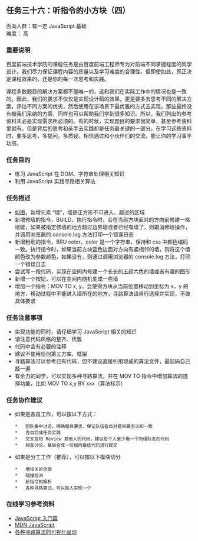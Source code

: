 ## 任务三十六：听指令的小方块（四）

面向人群：有一定 JavaScript 基础  
难度：	高


### 重要说明

百度前端技术学院的课程任务是由百度前端工程师专为对前端不同掌握程度的同学设计。我们尽力保证课程内容的质量以及学习难度的合理性，但即使如此，真正决定课程效果的，还是你的每一次思考和实践。

课程多数题目的解决方案都不是唯一的，这和我们在实际工作中的情况也是一致的。因此，我们的要求不仅仅是实现设计稿的效果，更是要多去思考不同的解决方案，评估不同方案的优劣，然后使用在该场景下最优雅的方式去实现。那些最终没有被我们采纳的方案，同样也可以帮助我们学到很多知识。所以，我们列出的参考资料未必是实现需求所必须的。有的时候，实现题目的要求很简单，甚至参考资料里就有，但是背后的思考和亲手去实践却是任务最关键的一部分。在学习这些资料时，要多思考，多提问，多质疑。相信通过和小伙伴们的交流，能让你的学习事半功倍。

### 任务目的

*   练习 JavaScript 在 DOM、字符串处理相关知识
*   利用 JavaScript 实践寻路相关算法

### 任务描述

*   [如图](http://7xrp04.com1.z0.glb.clouddn.com/task_2_36_1.jpg)，新增元素 “墙”，墙是正方形不可进入、越过的区域
*   新增修墙的指令，BUILD，执行指令时，会在当前方块面对的方向前修建一格墙壁，如果被指定修墙的地方超过边界墙或者已经有墙了，则取消修墙操作，并调用浏览器的 console.log 方法打印一个错误日志
*   新增粉刷的指令，BRU color，color 是一个字符串，保持和 css 中颜色编码一致。执行指令时，如果当前方块蓝色边面对方向有紧相邻的墙，则将这个墙颜色改为参数颜色，如果没有，则通过调用浏览器的 console.log 方法，打印一个错误日志
*   尝试写一段代码，实现在空间内修建一个长长的五颜六色的墙或者有趣的图形
*   新增一个按钮，可以在空间内随机生成一些墙
*   增加一个指令：MOV TO x, y，会使得方块从当前位置移动到坐标为 x，y 的地方，移动过程中不能进入墙所在的地方，寻路算法请自行选择并实现，不做具体要求

### 任务注意事项

*   实现功能的同时，请仔细学习 JavaScript 相关的知识
*   请注意代码风格的整齐、优雅
*   代码中含有必要的注释
*   建议不使用任何第三方库、框架
*   寻路算法可以参考已有代码，但不建议直接引用现成的算法文件，最起码自己敲一遍
*   有余力的同学，可以实现多种寻路算法，并在 MOV TO 指令中增加算法的选择功能，比如 MOV TO x,y BY xxx（算法标示）

### 任务协作建议

*   如果是各自工作，可以按以下方式：

        *   团队集中讨论，明确题目要求，保证队伍各自对题目要求认知一致
        *   各自完成任务实践
        *   交叉互相 Review 其他人的代码，建议每个人至少看一个同组队友的代码
        *   相互讨论，最后合成一份组内最佳代码进行提交
*   如果是分工工作（推荐），可以按以下模块切分

        *   墙相关的功能
        *   碰撞检测
        *   新指令的解析
        *   各种寻路算法，可以每人实现一个

### 在线学习参考资料

*   [JavaScript 入门篇](http://www.imooc.com/view/36)
*   [MDN JavaScript](https://developer.mozilla.org/zh-CN/docs/Web/JavaScript)
*   [各种寻路算法的可视化呈现](http://qiao.github.io/PathFinding.js/visual/)

